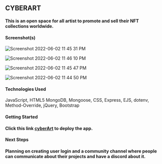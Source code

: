 ## CYBERART
#### This is an open space for all artist to promote and sell their NFT collections worldwide.

#### Screenshot(s)
![Screenshot 2022-06-02 11 45 31 PM](https://user-images.githubusercontent.com/100436093/171783443-245634d3-6f9d-4026-8c37-a12b835ca07b.png)

![Screenshot 2022-06-02 11 46 10 PM](https://user-images.githubusercontent.com/100436093/171783463-2db88e69-dbcf-4d54-a0fd-f8806f7251e7.png)

![Screenshot 2022-06-02 11 45 47 PM](https://user-images.githubusercontent.com/100436093/171783492-21351407-789e-478f-9362-59b5cd69f4a8.png)

![Screenshot 2022-06-02 11 44 50 PM](https://user-images.githubusercontent.com/100436093/171783475-6aa5a70c-9b72-45b8-bafd-e588206d42b9.png)

#### Technologies Used
JavaScript, HTML5 MongoDB, Mongoose, CSS, Express, EJS, dotenv, Method-Override, jQuery, Bootstrap

#### Getting Started
#### Click this link [cyberArt](https://cyberart.herokuapp.com/arts) to deploy the app. 

#### Next Steps
#### Planning on creating user login and a community channel where people can communicate about their projects and have a discord about it.
